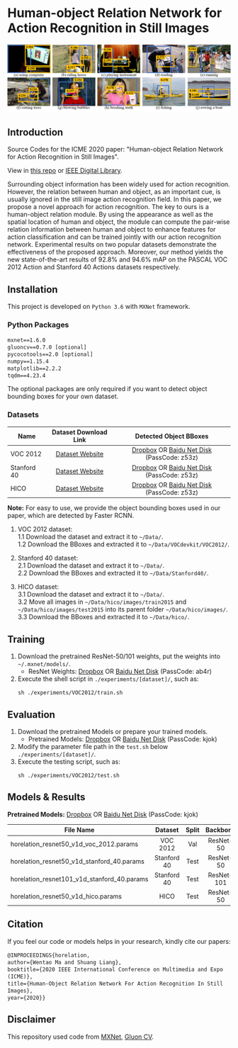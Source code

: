 # Human-object Relation Network for Action Recognition in Still Images

![](./scripts/image/examples.png)

## Introduction

Source Codes for the ICME 2020 paper: "Human-object Relation Network for Action Recognition in Still Images". 

View in [this repo](./paper.pdf) or [IEEE Digital Library](https://ieeexplore.ieee.org/document/9102933).

 Surrounding object information has been widely used for action recognition. However, the relation between human and object,
 as an important cue, is usually ignored in the still image action recognition field. In this paper, we propose a novel 
 approach for action recognition. The key to ours is a human-object relation module. By using the appearance as well as 
 the spatial location of human and object, the module can compute the pair-wise relation information between human and 
 object to enhance features for action classification and can be trained jointly with our action recognition network. 
 Experimental results on two popular datasets demonstrate the effectiveness of the proposed approach.
  Moreover, our method yields the new state-of-the-art results of 92.8% and 94.6% mAP on the PASCAL VOC 2012 Action and Stanford 40 
  Actions datasets respectively.

## Installation

This project is developed on `Python 3.6` with `MXNet` framework.

### Python Packages

```text
mxnet==1.6.0
gluoncv==0.7.0 [optional]
pycocotools==2.0 [optional]
numpy==1.15.4
matplotlib==2.2.2
tqdm==4.23.4
```

The optional packages are only required if you want to detect object bounding boxes for your own dataset.

### Datasets

| Name        | Dataset Download Link | Detected Object BBoxes |
|-------------|:-----------------------:|:-----------------------:|
| VOC 2012    | [Dataset Website](http://host.robots.ox.ac.uk:8080/pascal/VOC/voc2012/index.html#devkit) | [Dropbox](https://www.dropbox.com/sh/j7tsg5se05syua2/AAC0BhoKMs0OeCI4kYokHe9Sa?dl=0) OR [Baidu Net Disk](https://pan.baidu.com/s/1TOo-7M5JgROCuqinikRSeg) (PassCode: z53z) |
| Stanford 40 | [Dataset Website](http://vision.stanford.edu/Datasets/40actions.html) | [Dropbox](https://www.dropbox.com/sh/j7tsg5se05syua2/AAC0BhoKMs0OeCI4kYokHe9Sa?dl=0) OR [Baidu Net Disk](https://pan.baidu.com/s/1TOo-7M5JgROCuqinikRSeg) (PassCode: z53z) |
| HICO        | [Dataset Website](http://www-personal.umich.edu/~ywchao/hico/) | [Dropbox](https://www.dropbox.com/sh/j7tsg5se05syua2/AAC0BhoKMs0OeCI4kYokHe9Sa?dl=0) OR [Baidu Net Disk](https://pan.baidu.com/s/1TOo-7M5JgROCuqinikRSeg) (PassCode: z53z) |

**Note:**
For easy to use, we provide the object bounding boxes used in our paper, which are detected by Faster RCNN. 


1. VOC 2012 dataset:  
   1.1 Download the dataset and extract it to `~/Data/`.  
   1.2 Download the BBoxes and extracted it to `~/Data/VOCdevkit/VOC2012/`.

2. Stanford 40 dataset:  
   2.1 Download the dataset and extract it to `~/Data/`.  
   2.2 Download the BBoxes and extracted it to `~/Data/Stanford40/`.
   
3. HICO dataset:  
   3.1 Download the dataset and extract it to `~/Data/`.  
   3.2 Move all images in `~/Data/hico/images/train2015` and `~/Data/hico/images/test2015` into 
   its parent folder `~/Data/hico/images/`.  
   3.3 Download the BBoxes and extracted it to `~/Data/hico/`.

## Training

1. Download the pretrained ResNet-50/101 weights, put the weights into `~/.mxnet/models/`.
   - ResNet Weights: [Dropbox](https://www.dropbox.com/sh/saybys4tevjmv6r/AADxUT04FGfdAx9nI0EAH6_Ca?dl=0) OR [Baidu Net Disk](https://pan.baidu.com/s/1mcnFX0xEZ_h7oexdHKMBfA) (PassCode: ab4r)
2. Execute the shell script in `./experiments/[dataset]/`, such as:
   ```text
   sh ./experiments/VOC2012/train.sh
   ```

## Evaluation

1. Download the pretrained Models or prepare your trained models.
   - Pretrained Models: [Dropbox](https://www.dropbox.com/sh/xw3hwwa9fc4miaa/AADrzpgrEDyIX-PyOmD6drnTa?dl=0) OR [Baidu Net Disk](https://pan.baidu.com/s/1NR0W0k04MypQ1z_O_S_0nA) (PassCode: kjok)
2. Modify the parameter file path in the `test.sh` below `./experiments/[dataset]/`.
3. Execute the testing script, such as:
   ```text
   sh ./experiments/VOC2012/test.sh
   ```


## Models & Results

**Pretrained Models:** [Dropbox](https://www.dropbox.com/sh/xw3hwwa9fc4miaa/AADrzpgrEDyIX-PyOmD6drnTa?dl=0) OR [Baidu Net Disk](https://pan.baidu.com/s/1NR0W0k04MypQ1z_O_S_0nA) (PassCode: kjok)

| File Name                                   |   Dataset   | Split |  Backbone  | mAP(%) |
|---------------------------------------------|:-----------:|:-----:|:----------:|:------:|
| horelation_resnet50_v1d_voc_2012.params     |   VOC 2012  |  Val  |  ResNet-50 |  91.9  |
| horelation_resnet50_v1d_stanford_40.params  | Stanford 40 |  Test |  ResNet-50 |  93.1  |
| horelation_resnet101_v1d_stanford_40.params | Stanford 40 |  Test | ResNet-101 |  94.6  |
| horelation_resnet50_v1d_hico.params         |     HICO    |  Test |  ResNet-50 |  42.6  |

## Citation

If you feel our code or models helps in your research, kindly cite our papers:

```text
@INPROCEEDINGS{horelation,
author={Wentao Ma and Shuang Liang},
booktitle={2020 IEEE International Conference on Multimedia and Expo (ICME)},
title={Human-Object Relation Network For Action Recognition In Still Images},
year={2020}}
```


## Disclaimer

This repository used code from [MXNet](https://github.com/dmlc/mxnet),
[Gluon CV](https://github.com/dmlc/gluon-cv).


